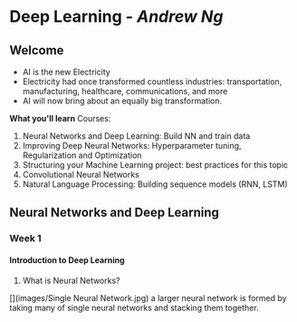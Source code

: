 # Deep Learning - _Andrew Ng_

## Welcome

- AI is the new Electricity
- Electricity had once transformed countless industries: transportation, manufacturing, healthcare, communications, and more
- AI will now bring about an equally big transformation.

__What you'll learn__
Courses:
1. Neural Networks and Deep Learning: Build NN and train data
2. Improving Deep Neural Networks: Hyperparameter tuning, Regularization and Optimization
3. Structuring your Machine Learning project: best practices for this topic
4. Convolutional Neural Networks
5. Natural Language Processing: Building sequence models (RNN, LSTM)


## Neural Networks and Deep Learning

### Week 1

#### Introduction to Deep Learning

1. What is Neural Networks?

[](images/Single Neural Network.jpg)
a larger neural network is formed by taking many of single neural networks and stacking them together.
